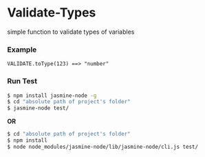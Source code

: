 # Validate-Types
simple function to validate types of variables
### Example
`VALIDATE.toType(123) ==> "number"`
### Run Test
```sh
$ npm install jasmine-node -g
$ cd "absolute path of project's folder"
$ jasmine-node test/
```
**OR** 
``` sh
$ cd "absolute path of project's folder"
$ npm install 
$ node node_modules/jasmine-node/lib/jasmine-node/cli.js test/
```
